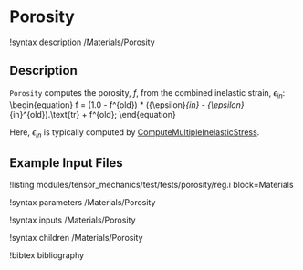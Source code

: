 # Porosity

!syntax description /Materials/Porosity

## Description

`Porosity` computes the porosity, $f$, from the combined inelastic strain, $\epsilon_{in}$:
\begin{equation}
  f = (1.0 - f^{old}) * ({\epsilon}_{in} - {\epsilon}_{in}^{old}).\text{tr} + f^{old};
\end{equation}

Here, $\epsilon_{in}$ is typically computed by [ComputeMultipleInelasticStress](ComputeMultipleInelasticStress.md).

## Example Input Files

!listing modules/tensor_mechanics/test/tests/porosity/reg.i block=Materials

!syntax parameters /Materials/Porosity

!syntax inputs /Materials/Porosity

!syntax children /Materials/Porosity

!bibtex bibliography
